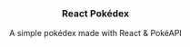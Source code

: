 <p align="center">

  <h3 align="center">
React Pokédex
  </h3>

  <p align="center">
  A simple pokédex made with React & PokéAPI
    
</p>
</p>
